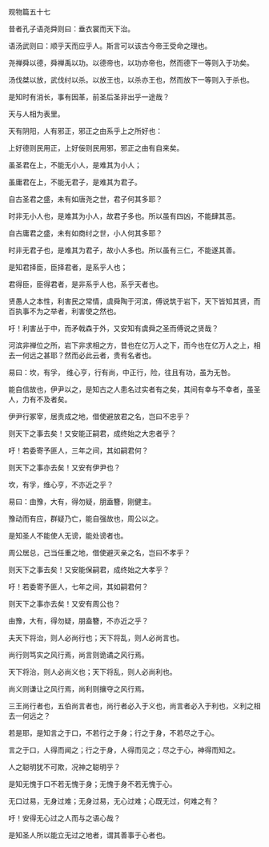 观物篇五十七

昔者孔子语尧舜则曰：垂衣裳而天下治。

语汤武则曰：顺乎天而应乎人。斯言可以该古今帝王受命之理也。

尧禅舜以德，舜禅禹以功。以德帝也，以功亦帝也，然而德下一等则入于功矣。

汤伐桀以放，武伐纣以杀。以放王也，以杀亦王也，然而放下一等则入于杀也。

是知时有消长，事有因革，前圣后圣非出乎一途哉？

天与人相为表里。

天有阴阳，人有邪正，邪正之由系乎上之所好也：

上好德则民用正，上好佞则民用邪，邪正之由有自来矣。

虽圣君在上，不能无小人，是难其为小人；

虽庸君在上，不能无君子，是难其为君子。

自古圣君之盛，未有如唐尧之世，君子何其多耶？

时非无小人也，是难其为小人，故君子多也。所以虽有四凶，不能肆其恶。

自古庸君之盛，未有如商纣之世，小人何其多耶？

时非无君子也，是难其为君子，故小人多也。所以虽有三仁，不能遂其善。

是知君择臣，臣择君者，是系乎人也；

君得臣，臣得君者，是非系乎人也，系乎天者也。

贤愚人之本性，利害民之常情，虞舜陶于河滨，傅说筑于岩下，天下皆知其贤，而百执事不为之举者，利害使之然也。

吁！利害丛于中，而矛戟森于外，又安知有虞舜之圣而傅说之贤哉？

河滨非禅位之所，岩下非求相之方，昔也在亿万人之下，而今也在亿万人之上，相去一何远之甚耶？然而必此云者，贵有名者也。

易曰：坎，有孚， 维心亨，行有尚，中正行，险，往且有功，虽为无咎。

能自信故也，伊尹以之，是知古之人患名过实者有之矣，其间有幸与不幸者，虽圣人，力有不及者矣。

伊尹行冢宰，居责成之地，借使避放君之名，岂曰不忠乎？

则天下之事去矣！又安能正嗣君，成终始之大忠者乎？

吁！若委寄予匪人，三年之间，其如嗣君何？

则天下之事亦去矣！又安有伊尹也？

坎，有孚，维心亨，不亦近之乎？

易曰：由豫，大有，得勿疑，朋盍簪，刚健主。

豫动而有应，群疑乃亡，能自强故也，周公以之。

是知圣人不能使人无谤，能处谤者也。

周公居总，己当任重之地，借使避灭亲之名，岂曰不孝乎？

则天下之事去矣！又安能保嗣君，成终始之大孝乎？

吁！若委寄予匪人，七年之间，其如嗣君何？

则天下之事亦去矣！又安有周公也？

由豫，大有，得勿疑，朋盍簪，不亦近之乎？

夫天下将治，则人必尚行也；天下将乱，则人必尚言也。

尚行则笃实之风行焉，尚言则诡谲之风行焉。

天下将治，则人必尚义也；天下将乱，则人必尚利也。

尚义则谦让之风行焉，尚利则攘夺之风行焉。

三王尚行者也，五伯尚言者也，尚行者必入于义也，尚言者必入于利也，义利之相去一何远之？

若是耶，是知言之于口，不若行之于身；行之于身，不若尽之于心。

言之于口，人得而闻之；行之于身，人得而见之；尽之于心，神得而知之。

人之聪明犹不可欺，况神之聪明乎？

是知无愧于口不若无愧于身；无愧于身不若无愧于心。

无口过易，无身过难；无身过易，无心过难；心既无过，何难之有？

吁！安得无心过之人而与之语心哉？

是知圣人所以能立无过之地者，谓其善事于心者也。

